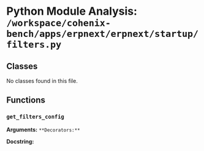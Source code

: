 # Python Module Analysis: `/workspace/cohenix-bench/apps/erpnext/erpnext/startup/filters.py`

## Classes

No classes found in this file.


## Functions

### `get_filters_config`
**Arguments:** ``
**Decorators:** ``

**Docstring:**
```

```


